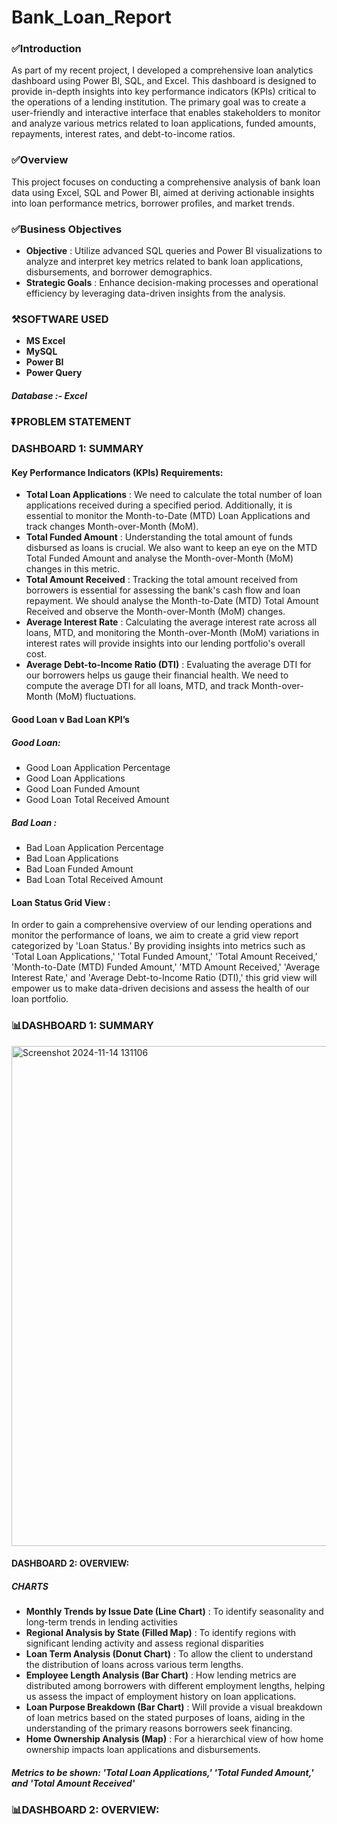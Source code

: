 # Bank_Loan_Report

### ✅️Introduction
As part of my recent project, I developed a comprehensive loan analytics dashboard using Power BI, SQL, and Excel. This dashboard is designed to provide in-depth insights into key performance indicators (KPIs) critical to the operations of a lending institution. The primary goal was to create a user-friendly and interactive interface that enables stakeholders to monitor and analyze various metrics related to loan applications, funded amounts, repayments, interest rates, and debt-to-income ratios.

### ✅️Overview
This project focuses on conducting a comprehensive analysis of bank loan data using Excel, SQL and Power BI, aimed at deriving actionable insights into loan performance metrics, borrower profiles, and market trends.

### ✅️Business Objectives
+ **Objective** : Utilize advanced SQL queries and Power BI visualizations to analyze and interpret key metrics related to bank loan applications, disbursements, and borrower demographics.
+ **Strategic Goals** : Enhance decision-making processes and operational efficiency by leveraging data-driven insights from the analysis.

### ⚒️SOFTWARE USED
+ **MS Excel**
+ **MySQL**
+ **Power BI**
+ **Power Query**
##### Database :- Excel
  
### ⏬️PROBLEM STATEMENT
### DASHBOARD 1: SUMMARY
#### Key Performance Indicators (KPIs) Requirements:
+ **Total Loan Applications** : We need to calculate the total number of loan applications received during a specified period. Additionally, it is essential to monitor the Month-to-Date (MTD) Loan Applications and track changes Month-over-Month (MoM).
+ **Total Funded Amount** : Understanding the total amount of funds disbursed as loans is crucial. We also want to keep an eye on the MTD Total Funded Amount and analyse the Month-over-Month (MoM) changes in this metric.
+ **Total Amount Received** : Tracking the total amount received from borrowers is essential for assessing the bank's cash flow and loan repayment. We should analyse the Month-to-Date (MTD) Total Amount Received and observe the Month-over-Month (MoM) changes.
+ **Average Interest Rate** : Calculating the average interest rate across all loans, MTD, and monitoring the Month-over-Month (MoM) variations in interest rates will provide insights into our lending portfolio's overall cost.
+ **Average Debt-to-Income Ratio (DTI)** : Evaluating the average DTI for our borrowers helps us gauge their financial health. We need to compute the average DTI for all loans, MTD, and track Month-over-Month (MoM) fluctuations.

#### Good Loan v Bad Loan KPI’s
##### Good Loan:
+ Good Loan Application Percentage
+ Good Loan Applications
+ Good Loan Funded Amount
+ Good Loan Total Received Amount
##### Bad Loan :
+ Bad Loan Application Percentage
+ Bad Loan Applications
+ Bad Loan Funded Amount
+ Bad Loan Total Received Amount

#### Loan Status Grid View :
In order to gain a comprehensive overview of our lending operations and monitor the performance of loans, we aim to create a grid view report categorized by 'Loan Status.’ By providing insights into metrics such as 'Total Loan Applications,' 'Total Funded Amount,' 'Total Amount Received,' 'Month-to-Date (MTD) Funded Amount,' 'MTD Amount Received,' 'Average Interest Rate,' and 'Average Debt-to-Income Ratio (DTI),' this grid view will empower us to make data-driven decisions and assess the health of our loan portfolio.

### 📊DASHBOARD 1: SUMMARY 
<img width="800" alt="Screenshot 2024-11-14 131106" src="https://github.com/user-attachments/assets/70577881-9e6f-41fd-98e9-9de8ce890878">

#### DASHBOARD 2: OVERVIEW:
##### CHARTS
+ **Monthly Trends by Issue Date (Line Chart)** :  To identify seasonality and long-term trends in lending activities
+ **Regional Analysis by State (Filled Map)** : To identify regions with significant lending activity and assess regional disparities
+ **Loan Term Analysis (Donut Chart)** : To allow the client to understand the distribution of loans across various term lengths.
+ **Employee Length Analysis (Bar Chart)** : How lending metrics are distributed among borrowers with different employment lengths, helping us assess the impact of employment history on loan applications.
+ **Loan Purpose Breakdown (Bar Chart)** : Will provide a visual breakdown of loan metrics based on the stated purposes of loans, aiding in the understanding of the primary reasons borrowers seek financing.
+ **Home Ownership Analysis (Map)** : For a hierarchical view of how home ownership impacts loan applications and disbursements.

##### Metrics to be shown: 'Total Loan Applications,' 'Total Funded Amount,' and 'Total Amount Received'

### 📊DASHBOARD 2: OVERVIEW:



